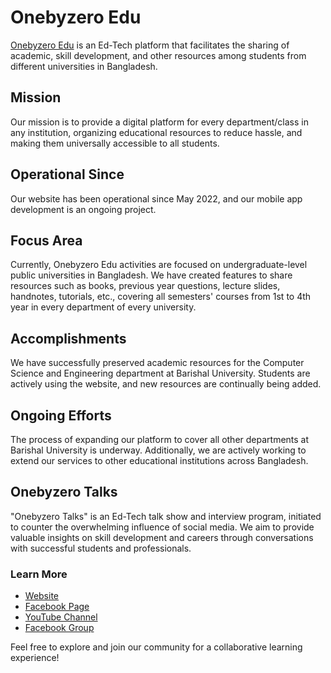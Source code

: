 # Onebyzero Edu

[Onebyzero Edu](https://www.onebyzeroedu.com) is an Ed-Tech platform that facilitates the sharing of academic, skill development, and other resources among students from different universities in Bangladesh.

## Mission

Our mission is to provide a digital platform for every department/class in any institution, organizing educational resources to reduce hassle, and making them universally accessible to all students.

## Operational Since

Our website has been operational since May 2022, and our mobile app development is an ongoing project.

## Focus Area

Currently, Onebyzero Edu activities are focused on undergraduate-level public universities in Bangladesh. We have created features to share resources such as books, previous year questions, lecture slides, handnotes, tutorials, etc., covering all semesters' courses from 1st to 4th year in every department of every university.

## Accomplishments

We have successfully preserved academic resources for the Computer Science and Engineering department at Barishal University. Students are actively using the website, and new resources are continually being added.

## Ongoing Efforts

The process of expanding our platform to cover all other departments at Barishal University is underway. Additionally, we are actively working to extend our services to other educational institutions across Bangladesh.

## Onebyzero Talks

"Onebyzero Talks" is an Ed-Tech talk show and interview program, initiated to counter the overwhelming influence of social media. We aim to provide valuable insights on skill development and careers through conversations with successful students and professionals.

### Learn More

- [Website](https://www.onebyzeroedu.com)
- [Facebook Page](https://www.facebook.com/onebyzeroedu.fb)
- [YouTube Channel](https://www.youtube.com/@onebyzeroedu.y)
- [Facebook Group](https://www.facebook.com/groups/onebyzeroedu)

Feel free to explore and join our community for a collaborative learning experience!
